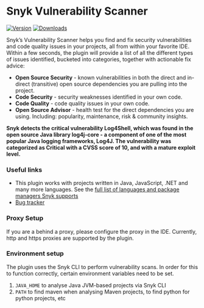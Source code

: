 # Snyk Vulnerability Scanner

[![Version](https://img.shields.io/jetbrains/plugin/v/10972.svg)](https://plugins.jetbrains.com/plugin/10972)
[![Downloads](https://img.shields.io/jetbrains/plugin/d/10972.svg)](https://plugins.jetbrains.com/plugin/10972)

<!-- Plugin description start -->
Snyk’s Vulnerability Scanner helps you find and fix security vulnerabilities
and code quality issues in your projects, all from within your favorite IDE.
Within a few seconds, the plugin will provide a list of all the different
types of issues identified, bucketed into categories, together with actionable
fix advice:

- **Open Source Security** - known vulnerabilities in both the direct and in-direct (transitive) open source dependencies you are pulling into the project.
- **Code Security** - security weaknesses identified in your own code.
- **Code Quality** - code quality issues in your own code.
- **Open Source Advisor** - health test for the direct dependencies you are using. Including: popularity, maintenance, risk & community insights.

**Snyk detects the critical vulnerability Log4Shell, which was found in the open source Java library log4j-core - a component of one of the most popular Java logging frameworks, Log4J. The vulnerability was categorized as Critical with a CVSS score of 10, and with a mature exploit level.**

### Useful links

- This plugin works with projects written in Java, JavaScript, .NET and many more languages. See the [full list of languages and package managers Snyk supports](https://snyk.co/ucWSd)
- [Bug tracker](https://github.com/snyk/snyk-intellij-plugin/issues)

<!-- Plugin description end -->

### Proxy Setup
If you are a behind a proxy, please configure the proxy in the IDE. Currently, http and https proxies are supported by the plugin.

### Environment setup
The plugin uses the Snyk CLI to perform vulnerability scans. In order for this to function correctly,
certain environment variables need to be set.

1. `JAVA_HOME` to analyse Java JVM-based projects via Snyk CLI
2. `PATH` to find maven when analysing Maven projects, to find python for python projects, etc
